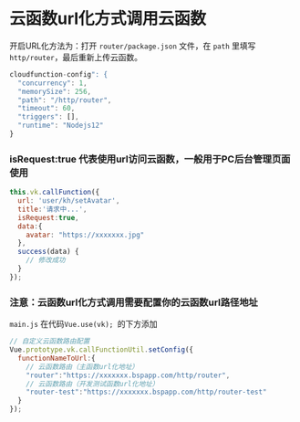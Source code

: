 # 云函数url化方式调用云函数

开启URL化方法为：打开 `router/package.json` 文件，在 `path` 里填写 `http/router`，最后重新上传云函数。

```js
cloudfunction-config": {
  "concurrency": 1,
  "memorySize": 256,
  "path": "/http/router",
  "timeout": 60,
  "triggers": [],
  "runtime": "Nodejs12"
}
```


### isRequest:true 代表使用url访问云函数，一般用于PC后台管理页面使用

```js
this.vk.callFunction({
  url: 'user/kh/setAvatar',
  title:'请求中...',
  isRequest:true,
  data:{
    avatar: "https://xxxxxxx.jpg"
  },
  success(data) {
    // 修改成功
  }
});

```
### 注意：云函数url化方式调用需要配置你的云函数url路径地址
`main.js` 在代码`Vue.use(vk); `的下方添加
```js
// 自定义云函数路由配置
Vue.prototype.vk.callFunctionUtil.setConfig({
  functionNameToUrl:{
    // 云函数路由（主函数url化地址）
    "router":"https://xxxxxxx.bspapp.com/http/router",
    // 云函数路由（开发测试函数url化地址）
    "router-test":"https://xxxxxxx.bspapp.com/http/router-test"
  }
});

```

